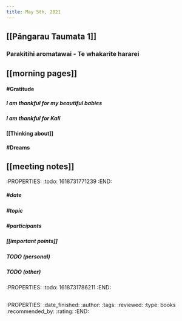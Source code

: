 ```yaml
---
title: May 5th, 2021
---
```


## [[Pāngarau Taumata 1]]
### Parakitihi aromatawai - Te whakarite hararei
## [[morning pages]]
#### #Gratitude
##### I am thankful for my beautiful babies
##### I am thankful for Kali
#### [[Thinking about]]
#### #Dreams
## [[meeting notes]]
:PROPERTIES:
:todo: 1618731771239
:END:
##### #date
##### #topic
##### #participants
##### [[important points]]
##### TODO (personal)
##### TODO (other)
:PROPERTIES:
:todo: 1618731786211
:END:
## 
:PROPERTIES:
:date_finished: 
:author: 
:tags: 
:reviewed: 
:type: books
:recommended_by: 
:rating: 
:END:
